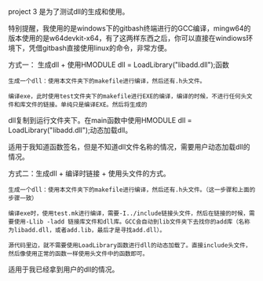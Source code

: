 project 3 是为了测试dll的生成和使用。

特别提醒，我使用的是windows下的gitbash终端进行的GCC编译，mingw64的版本使用的是w64devkit-x64，有了这两样东西之后，你可以直接在windiows环境下，凭借gitbash直接使用linux的命令，非常方便。

方式一： 生成dll + 使用HMODULE dll = LoadLibrary("libadd.dll");函数

    生成一个dll：使用本文件夹下的makefile进行编译，然后还有.h头文件。

    编译exe，此时使用test文件夹下的makefile进行EXE的编译，编译的时候，不进行任何头文件和库文件的链接。单纯只是编译EXE。然后将生成的

dll复制到运行文件夹下。在main函数中使用HMODULE dll = LoadLibrary("libadd.dll");动态加载dll。

适用于我知道函数签名，但是不知道dll文件名称的情况，需要用户动态加载dll的情况。

方式二：生成dll  +  编译时链接 + 使用头文件的方式。

    生成一个dll：使用本文件夹下的makefile进行编译，然后还有.h头文件。（这一步骤和上面的步骤一致）

    编译exe时，使用test.mk进行编译，需要-I../include链接头文件，然后在链接的时候，需要使用-Llib -ladd 链接库文件和dll库。GCC会自动到lib文件夹下去找你的add库（名称为libadd.dll，或者add.lib，最后才是寻找add.dll）。

    源代码里边，就不需要使用LoadLibrary函数进行dll的动态加载了。直接include头文件，然后像使用正常的函数一样使用头文件中的函数即可。

适用于我已经拿到用户的dll的情况。
